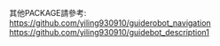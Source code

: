 其他PACKAGE請參考:
https://github.com/yiling930910/guiderobot_navigation
https://github.com/yiling930910/guidebot_description1
